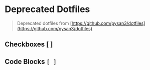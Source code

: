 # Deprecated Dotfiles

> Deprecated dotfiles from [https://github.com/pysan3/dotfiles](https://github.com/pysan3/dotfiles)

## Checkboxes [ ]

## Code Blocks `[ ]`
